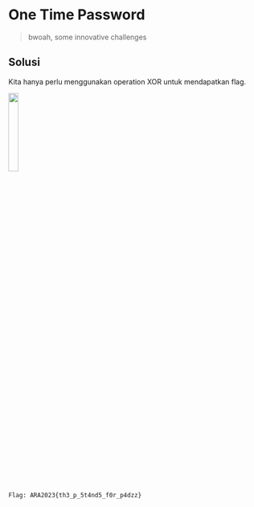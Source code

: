 # One Time Password

> bwoah, some innovative challenges

## Solusi

Kita hanya perlu menggunakan operation XOR untuk mendapatkan flag.

<img src="https://github.com/jjchoNC/ctf-writeups/blob/main/ARA%20CTF%202023/Cryptography/One%20Time%20Password/images/image-001.png" width="20%" height="auto" />


```
Flag: ARA2023{th3_p_5t4nd5_f0r_p4dzz}
```